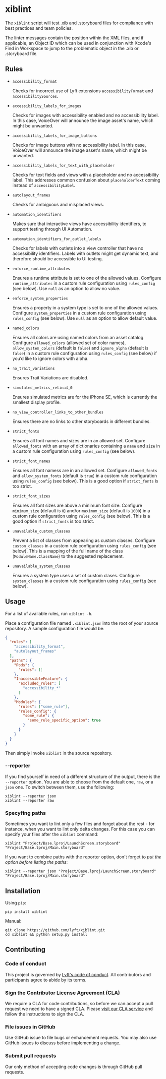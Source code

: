 # xiblint

The `xiblint` script will test .xib and .storyboard files for compliance with best practices and team policies.

The linter messages contain the position within the XML files, and if applicable, an Object ID
which can be used in conjunction with Xcode's Find in Workspace to jump to the problematic object
in the .xib or .storyboard file.

## Rules

- `accessibility_format`

  Checks for incorrect use of Lyft extensions `accessibilityFormat` and `accessibilitySources`.

- `accessibility_labels_for_images`

  Checks for images with accessibility enabled and no accessibility label.
  In this case, VoiceOver will announce the image asset's name, which might be unwanted.

- `accessibility_labels_for_image_buttons`

  Checks for image buttons with no accessibility label.
  In this case, VoiceOver will announce the image asset's name, which might be unwanted.

- `accessibility_labels_for_text_with_placeholder`

  Checks for text fields and views with a placeholder and no accessibility label.
  This addresses common confusion about `placeholderText` coming instead of `accessibilityLabel`.

- `autolayout_frames`

  Checks for ambiguous and misplaced views.

- `automation_identifiers`

  Makes sure that interactive views have accessibility identifiers, to support testing through UI Automation.

- `automation_identifiers_for_outlet_labels`

  Checks for labels with outlets into a view controller that have no accessibility identifiers.
  Labels with outlets might get dynamic text, and therefore should be accessible to UI testing.

- `enforce_runtime_attributes`

  Ensures a runtime attribute is set to one of the allowed values. Configure `runtime_attributes` in a custom rule configuration using `rules_config` (see below). Use `null` as an option to allow no value.

- `enforce_system_properties`

  Ensures a property in a system type is set to one of the allowed values. Configure `system_properties` in a custom rule configuration using `rules_config` (see below). Use `null` as an option to allow default value.

- `named_colors`

  Ensures all colors are using named colors from an asset catalog. Configure `allowed_colors` (allowed set of color names), `allow_system_colors` (default is `false`) and `ignore_alpha` (default is `false`) in a
  custom rule configuration using `rules_config` (see below) if you’d like to ignore colors with alpha.

- `no_trait_variations`

  Ensures Trait Variations are disabled.

- `simulated_metrics_retina4_0`

  Ensures simulated metrics are for the iPhone SE, which is currently the smallest display profile.

- `no_view_controller_links_to_other_bundles`

  Ensures there are no links to other storyboards in different bundles.

- `strict_fonts`

  Ensures all font names and sizes are in an allowed set. Configure `allowed_fonts` with an array of dictionaries containing a `name` and `size` in a custom rule configuration using `rules_config` (see below).

- `strict_font_names`

  Ensures all font namess are in an allowed set. Configure `allowed_fonts` and `allow_system_fonts` (default is `true`) in a custom rule configuration using `rules_config` (see below). This is a good option if `strict_fonts` is too strict.

- `strict_font_sizes`

  Ensures all font sizes are above a minimum font size. Configure `minimum_size` (default is `0`) and/or `maximum_size` (default is `1000`) in a custom rule configuration using `rules_config` (see below). This is a good option if `strict_fonts` is too strict.

- `unavailable_custom_classes`

  Prevent a list of classes from appearing as custom classes. Configure `custom_classes` in a custom rule configuration using `rules_config` (see below). This is a mapping of the full name of the class (`ModuleName.ClassName`) to the suggested replacement.

- `unavailable_system_classes`

  Ensures a system type uses a set of custom clases. Configure `system_classes` in a custom rule configuration using `rules_config` (see below).

## Usage

For a list of available rules, run `xiblint -h`.

Place a configuration file named `.xiblint.json` into the root of your source repository. A sample configuration file would be:

```json
{
  "rules": [
    "accessibility_format",
    "autolayout_frames"
  ],
  "paths": {
    "Pods": {
      "rules": []
    },
    "InaccessibleFeature": {
      "excluded_rules": [
        "accessibility_*"
      ]
    },
    "Modules": {
      "rules": ["some_rule"],
      "rules_config": {
        "some_rule": {
          "some_rule_specific_option": true
        }
      }
    }
  }
}
```

Then simply invoke `xiblint` in the source repository.

### --reporter

If you find yourself in need of a different structure of the output, there is the `--reporter` option.
You are able to choose from the default one, `raw`, or a `json` one. To switch between them, use the following:
```
xiblint --reporter json
xiblint --reporter raw
```

### Specyfing paths

Sometimes you want to lint only a few files and forget about the rest - for instance, when you want to lint only delta changes. For this case you can specify your files after the `xiblint` command:
```
xiblint "Project/Base.lproj/LaunchScreen.storyboard" "Project/Base.lproj/Main.storyboard"
```

If you want to combine paths with the reporter option, don't forget to _put the option before listing the paths_:
```
xiblint --reporter json "Project/Base.lproj/LaunchScreen.storyboard" "Project/Base.lproj/Main.storyboard"
```

## Installation

Using `pip`:
```
pip install xiblint
```

Manual:
```
git clone https://github.com/lyft/xiblint.git
cd xiblint && python setup.py install
```

## Contributing

### Code of conduct

This project is governed by [Lyft's code of conduct](https://github.com/lyft/code-of-conduct). All contributors and participants agree to abide by its terms.

### Sign the Contributor License Agreement (CLA)

We require a CLA for code contributions, so before we can accept a pull request we need to have a signed CLA. Please [visit our CLA service](https://oss.lyft.com/cla) and follow the instructions to sign the CLA.

### File issues in GitHub

Use GitHub issue to file bugs or enhancement requests. You may also use GitHub issues to discuss before implementing a change.

### Submit pull requests

Our only method of accepting code changes is through GitHub pull requests.
